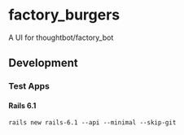 # factory_burgers
A UI for thoughtbot/factory_bot

## Development

### Test Apps

#### Rails 6.1

```
rails new rails-6.1 --api --minimal --skip-git
```
